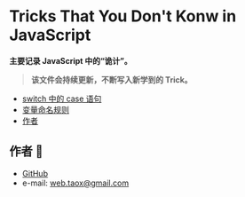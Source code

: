 # Tricks That You Don't Konw in JavaScript

**主要记录 JavaScript 中的“诡计”。**

> **该文件会持续更新，不断写入新学到的 Trick。** 

* [switch 中的 case 语句](./tricks-you-do-not-know-folder/switch-case.md)
* [变量命名规则](./tricks-you-do-not-know-folder/variable-name.md)
* [作者](#author)

## <span id="author">作者 🙉</span>

* [GitHub](https://github.com/Tao-Quixote)
* e-mail: <web.taox@gmail.com>